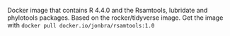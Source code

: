 Docker image that contains R 4.4.0 and the Rsamtools, lubridate and phylotools packages. Based on the rocker/tidyverse image.
Get the image with `docker pull docker.io/jonbra/rsamtools:1.0`
